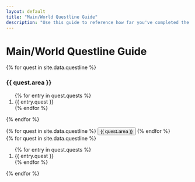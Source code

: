 ```yaml
---
layout: default
title: "Main/World Questline Guide"
description: "Use this guide to reference how far you've completed the various World questlines on Lost Ark."
---
```


<h1>Main/World Questline Guide</h1>
{% for quest in site.data.questline %}
<h3>{{ quest.area }}</h3>
<ol>
  {% for entry in quest.quests %}
  <li>{{ entry.quest }}</li>
  {% endfor %}
</ol>

{% endfor %}

<div class="d-flex align-items-start">
  <div class="nav flex-column nav-pills me-3" id="myTab" role="tablist" aria-orientation="vertical">
    {% for quest in site.data.questline %}
    <button class="nav-link" id="{{ quest.area }}-tab" data-toggle="pill" href="{{ quest.area }}" type="button" role="tab">{{ quest.area }}</button>
    {% endfor %}
  </div>
  <div class="tab-content" id="v-pills-tabContent">
    {% for quest in site.data.questline %}
    <div class="tab-pane fade {% if quest.area == 'Tortoyk' %}active {% endif %}" id="{{ quest.area }}" role="tabpanel">
    <ol>
    {% for entry in quest.quests %}
    <li>{{ entry.quest }}</li>
    {% endfor %}
    </ol>
    </div>
    {% endfor %}
  </div>
</div>

